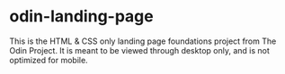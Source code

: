 # odin-landing-page

This is the HTML & CSS only landing page foundations project from The Odin Project. It is meant to be viewed through desktop only, and is not optimized for mobile. 


